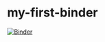 # my-first-binder
[![Binder](https://mybinder.org/badge_logo.svg)](https://mybinder.org/v2/gh/drtripathi/my-first-binder/tree/main/HEAD)
